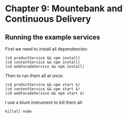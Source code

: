 # Chapter 9: Mountebank and Continuous Delivery

## Running the example services

First we need to install all dependencies:

````
(cd productService && npm install)
(cd contentService && npm install)
(cd webFacadeService && npm install)
````

Then to run them all at once:

````
(cd productService && npm start &)
(cd contentService && npm start &)
(cd webFacadeService && npm start &)
````

I use a blunt instrument to kill them all:

````
killall node
````
